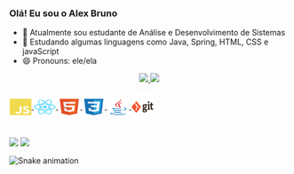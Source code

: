 ### Olá! Eu sou o Alex Bruno

 

- 🔭 Atualmente sou estudante de Análise e Desenvolvimento de Sistemas
- 🌱 Estudando algumas linguagens como Java, Spring, HTML, CSS e javaScript
- 😄 Pronouns: ele/ela

<div align="center">
  <a href="https://github.com/alexbrunoliveira">
  <img height="180em" src="https://github-readme-stats.vercel.app/api?username=alexbrunoliveira&show_icons=true&theme=dark&include_all_commits=true&count_private=true"/>
  <img height="180em" src="https://github-readme-stats.vercel.app/api/top-langs/?username=alexbrunoliveira&layout=compact&langs_count=7&theme=dark"/>
</div>
  
  <div style="display: inline_block"><br>
  <img align="center" alt="Alex-Js" height="30" width="40" src="https://raw.githubusercontent.com/devicons/devicon/master/icons/javascript/javascript-plain.svg">
  <img align="center" alt="Alex-React" height="30" width="40" src="https://raw.githubusercontent.com/devicons/devicon/master/icons/react/react-original.svg">
  <img align="center" alt="Alex-HTML" height="30" width="40" src="https://raw.githubusercontent.com/devicons/devicon/master/icons/html5/html5-original.svg">
  <img align="center" alt="Alex-CSS" height="30" width="40" src="https://raw.githubusercontent.com/devicons/devicon/master/icons/css3/css3-original.svg">
  <img align="center" alt="Alex-Java" height="30" width="40" src="https://raw.githubusercontent.com/devicons/devicon/master/icons/java/java-original.svg" />
  <img align="center" alt="Alex-Java" height="50" width="40" src="https://raw.githubusercontent.com/devicons/devicon/master/icons/git/git-original-wordmark.svg" />
</div>
  
 ##
  
  <div>
 <a href = "mailto:alexbrunoliveira@gmail.com"><img src="https://img.shields.io/badge/-Gmail-%23333?style=for-the-badge&logo=gmail&logoColor=white" target="_blank"></a>
  <a href="https://www.linkedin.com/in/alex-bruno-de-oliveira-075334a8/" target="_blank"><img src="https://img.shields.io/badge/-LinkedIn-%230077B5?style=for-the-badge&logo=linkedin&logoColor=white" target="_blank"></a> 
    
   ![Snake animation](https://github.com/alexbrunoliveira/alexbrunoliveira/blob/output/github-contribution-grid-snake.svg)
   
  </div>
  
    

  
